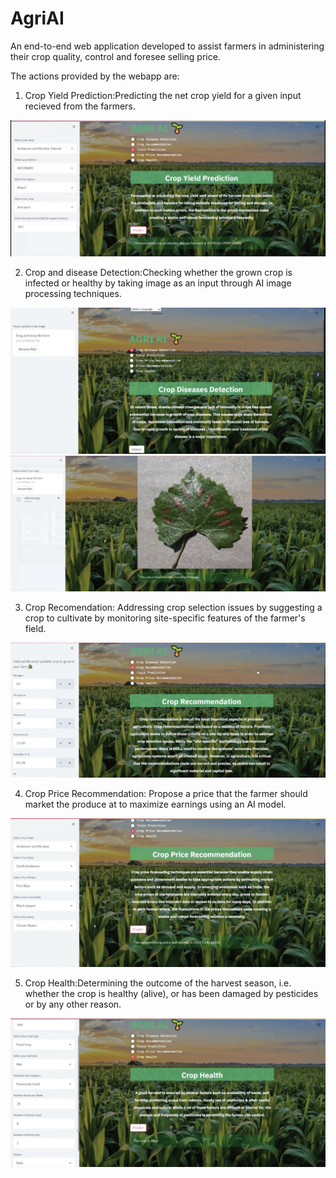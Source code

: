 # AgriAI
An end-to-end web application developed to assist farmers in administering their crop quality, control and foresee selling price. 

The actions provided by the webapp are:
1. Crop Yield Prediction:Predicting the net crop yield for a given input recieved from the farmers.

![alt.text](crop_yield.png)

2. Crop and disease Detection:Checking whether the grown crop is infected or healthy by taking image as an input through AI image processing techniques.

![alt.text](crop_disease.png)
![alt.text](crooppp.png)

3. Crop Recomendation: Addressing crop selection issues by suggesting a crop to cultivate by monitoring site-specific features of the farmer's field.

![alt.text](Crop_REcoomendation.png)

4. Crop Price Recommendation: Propose a price that the farmer should market the produce at to maximize earnings using an AI model. 

![alt.text](crop_price_recommendation.png)

5. Crop Health:Determining the outcome of the harvest season, i.e. whether the crop is healthy (alive), or has been damaged by pesticides or by any other reason.
 
![alt.text](Crop_Health.png)
